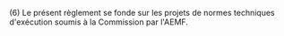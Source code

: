 (6) Le présent règlement se fonde sur les projets de normes techniques d'exécution soumis à la Commission par l'AEMF.